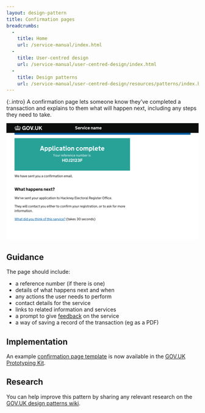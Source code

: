 ```yaml
---
layout: design-pattern
title: Confirmation pages
breadcrumbs:
  -
    title: Home
    url: /service-manual/index.html
  -
    title: User-centred design
    url: /service-manual/user-centred-design/index.html
  -
    title: Design patterns
    url: /service-manual/user-centred-design/resources/patterns/index.html
---
```


{:.intro}
A confirmation page lets someone know they’ve completed a transaction and explains to them what will happen next, including any steps they need to take.

<div class="example">
  <img src="/service-manual/assets/images/design-patterns/confirmation-page.png" alt="An example of a confirmation page">
</div>

<h2 class="heading-36" id="section-1">Guidance</h2>

The page should include:

* a reference number (if there is one)
* details of what happens next and when
* any actions the user needs to perform
* contact details for the service
* links to related information and services
* a prompt to give [feedback](/service-manual/user-centred-design/resources/patterns/feedback-pages) on the service
* a way of saving a record of the transaction (eg as a PDF)


<h2 class="heading-36" id="section-1">Implementation</h2>

An example [confirmation page template](http://govuk-prototype-kit.herokuapp.com/examples/confirmation) is now available in the [GOV.UK Prototyping Kit](https://github.com/alphagov/govuk_prototype_kit).


<h2 class="heading-36" id="section-1">Research</h2>

You can help improve this pattern by sharing any relevant research on the [GOV.UK design patterns wiki](https://designpatterns.hackpad.com/Transaction-end-pages-xkOPGx6R1iM).





